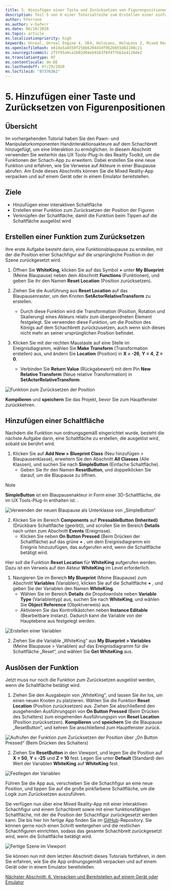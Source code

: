 ```yaml
---
title: 5. Hinzufügen einer Taste und Zurücksetzen von Figurenpositionen
description: Teil 5 von 6 einer Tutorialreihe zum Erstellen einer einfachen Schach-App mit der Unreal Engine 4 und dem UX Tools-Plug-In des Mixed Reality-Toolkits
author: hferrone
ms.author: v-haferr
ms.date: 06/10/2020
ms.topic: article
ms.localizationpriority: high
keywords: Unreal, Unreal Engine 4, UE4, HoloLens, HoloLens 2, Mixed Reality, Tutorial, erste Schritte, MRTK, UXT, UX Tools, Dokumentation
ms.openlocfilehash: e81da5a4550f258b629443df9b2b655d81108c21
ms.sourcegitcommit: 2f5f95a9ca1b02d94eb9163f0f4ff6b1e4126de2
ms.translationtype: HT
ms.contentlocale: de-DE
ms.lasthandoff: 07/29/2020
ms.locfileid: "87376362"
---
```

# <a name="5-adding-a-button--resetting-piece-locations"></a>5. Hinzufügen einer Taste und Zurücksetzen von Figurenpositionen


## <a name="overview"></a>Übersicht

Im vorhergehenden Tutorial haben Sie den Pawn- und Manipulatorkomponenten Handinteraktionsakteure auf dem Schachbrett hinzugefügt, um eine Interaktion zu ermöglichen. In diesem Abschnitt verwenden Sie weiterhin das UX Tools-Plug-In des Reality Toolkit, um die Funktionen der Schach-App zu erweitern. Dabei erstellen Sie eine neue Funktion und erfahren, wie Sie Verweise auf Akteure in einer Blaupause abrufen. Am Ende dieses Abschnitts können Sie die Mixed Reality-App verpacken und auf einem Gerät oder in einem Emulator bereitstellen.

## <a name="objectives"></a>Ziele

* Hinzufügen einer interaktiven Schaltfläche
* Erstellen einer Funktion zum Zurücksetzen der Position der Figuren
* Verknüpfen der Schaltfläche, damit die Funktion beim Tippen auf die Schaltfläche ausgelöst wird

## <a name="creating-a-reset-function"></a>Erstellen einer Funktion zum Zurücksetzen
Ihre erste Aufgabe besteht darin, eine Funktionsblaupause zu erstellen, mit der die Position einer Schachfigur auf die ursprüngliche Position in der Szene zurückgesetzt wird. 

1.  Öffnen Sie **WhiteKing**, klicken Sie auf das Symbol **+** unter **My Blueprint** (Meine Blaupause) neben dem Abschnitt **Functions** (Funktionen), und geben Sie ihr den Namen **Reset Location** (Position zurücksetzen). 

2.  Ziehen Sie die Ausführung aus **Reset Location** auf das Blaupausenraster, um den Knoten **SetActorRelativeTransform** zu erstellen. 
    * Durch diese Funktion wird die Transformation (Position, Rotation und Skalierung) eines Akteurs relativ zum übergeordneten Element festgelegt. Sie verwenden diese Funktion, um die Position des Königs auf dem Schachbrett zurückzusetzen, auch wenn sich dieses nicht mehr an seiner ursprünglichen Position befindet. 
    
3. Klicken Sie mit der rechten Maustaste auf eine Stelle im Ereignisdiagramm, wählen Sie **Make Transform** (Transformation erstellen) aus, und ändern Sie **Location** (Position) in **X = -26**, **Y = 4**, **Z = 0**.
    * Verbinden Sie **Return Value** (Rückgabewert) mit dem Pin **New Relative Transform** (Neue relative Transformation) in **SetActorRelativeTransform**. 

![Funktion zum Zurücksetzen der Position](images/unreal-uxt/5-function.PNG)

**Kompilieren** und **speichern** Sie das Projekt, bevor Sie zum Hauptfenster zurückkehren. 


## <a name="adding-a-button"></a>Hinzufügen einer Schaltfläche
Nachdem die Funktion nun ordnungsgemäß eingerichtet wurde, besteht die nächste Aufgabe darin, eine Schaltfläche zu erstellen, die ausgelöst wird, sobald sie berührt wird. 

1.  Klicken Sie auf **Add New > Blueprint Class** (Neu hinzufügen > Blaupausenklasse), erweitern Sie den Abschnitt **All Classes** (Alle Klassen), und suchen Sie nach **SimpleButton** (Einfache Schaltfläche). 
    * Geben Sie Ihr den Namen **ResetButton**, und doppelklicken Sie darauf, um die Blaupause zu öffnen.

> [!NOTE]
> **SimpleButton** ist ein Blaupausenakteur in Form einer 3D-Schaltfläche, die im UX Tools-Plug-In enthalten ist. . 

![Verwenden der neuen Blaupause als Unterklasse von „SimpleButton“](images/unreal-uxt/5-subclass.PNG)

2. Klicken Sie im Bereich **Components** auf **PressableButton (Inherited)** (Drückbare Schaltfläche (geerbt)), und scrollen Sie im Bereich **Details** nach unten zum Abschnitt **Events** (Ereignisse). 
    * Klicken Sie neben **On Button Pressed** (Beim Drücken der Schaltfläche) auf das grüne **+** , um dem Ereignisdiagramm ein Ereignis hinzuzufügen, das aufgerufen wird, wenn die Schaltfläche betätigt wird. 
    
Hier soll die Funktion **Reset Location** für **WhiteKing** aufgerufen werden. Dazu ist ein Verweis auf den Akteur **WhiteKing** im Level erforderlich. 

1.  Navigieren Sie im Bereich **My Blueprint** (Meine Blaupause) zum Abschnitt **Variables** (Variablen), klicken Sie auf die Schaltfläche **+** , und geben Sie der Variablen den Namen **WhiteKing**. 
    * Wählen Sie im Bereich **Details** die Dropdownliste neben **Variable Type** (Variablentyp) aus, suchen Sie nach **WhiteKing**, und wählen Sie **Object Reference** (Objektverweis) aus. 
    * Aktivieren Sie das Kontrollkästchen neben **Instance Editable** (Bearbeitbare Instanz). Dadurch kann die Variable von der Hauptebene aus festgelegt werden. 

![Erstellen einer Variablen](images/unreal-uxt/5-var.PNG)

2.  Ziehen Sie die Variable „WhiteKing“ aus **My Blueprint > Variables** (Meine Blaupause > Variablen) auf das Ereignisdiagramm für die Schaltfläche „Reset“, und wählen Sie **Get WhiteKing** aus. 

## <a name="firing-the-function"></a>Auslösen der Funktion
Jetzt muss nur noch die Funktion zum Zurücksetzen ausgelöst werden, wenn die Schaltfläche betätigt wird.

1.  Ziehen Sie den Ausgabepin von „WhiteKing“, und lassen Sie ihn los, um einen neuen Knoten zu platzieren. Wählen Sie die Funktion **Reset Location** (Position zurücksetzen) aus. Ziehen Sie abschließend den ausgehenden Ausführungspin von **On Button Pressed** (Beim Drücken des Schalters) zum eingehenden Ausführungspin von **Reset Location** (Position zurücksetzen). **Kompilieren** und **speichern** Sie die Blaupause „ResetButton“, und kehren Sie anschließend zum Hauptfenster zurück. 

![Aufrufen der Funktion zum Zurücksetzen der Position über „On Button Pressed“ (Beim Drücken des Schalters)](images/unreal-uxt/5-callresetloc.PNG)

2.  Ziehen Sie **ResetButton** in den Viewport, und legen Sie die Position auf **X = 50**, **Y = -25** und **Z = 10** fest. Legen Sie unter **Default** (Standard) den Wert der Variablen **WhiteKing** auf **WhiteKing** fest.

![Festlegen der Variablen](images/unreal-uxt/5-buttonlevel.PNG)

Führen Sie die App aus, verschieben Sie die Schachfigur an eine neue Position, und tippen Sie auf die große pinkfarbene Schaltfläche, um die Logik zum Zurücksetzen auszuführen.

Sie verfügen nun über eine Mixed Reality-App mit einer interaktiven Schachfigur und einem Schachbrett sowie mit einer funktionsfähigen Schaltfläche, mit der die Position der Schachfigur zurückgesetzt werden kann. Die bis hier hin fertige App finden Sie im [GitHub](https://github.com/microsoft/MixedReality-Unreal-Samples/tree/master/ChessApp)-Repository. Sie können gerne noch einen Schritt weitergehen und die restlichen Schachfiguren einrichten, sodass das gesamte Schachbrett zurückgesetzt wird, wenn die Schaltfläche betätigt wird.

![Fertige Szene im Viewport](images/unreal-uxt/5-endscene.PNG)

Sie können nun mit dem letzten Abschnitt dieses Tutorials fortfahren, in dem Sie erfahren, wie Sie die App ordnungsgemäß verpacken und auf einem Gerät oder in einem Emulator bereitstellen.

[Nächster Abschnitt: 6. Verpacken und Bereitstellen auf einem Gerät oder Emulator](unreal-uxt-ch6.md)
